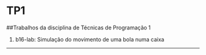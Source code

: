 ﻿# TP1
##Trabalhos da disciplina de Técnicas de Programação 1
1. b16-lab: Simulação do movimento de uma bola numa caixa
--------

